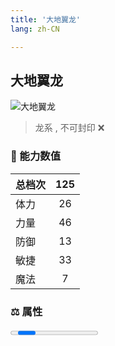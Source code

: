 ```yaml
---
title: '大地翼龙'
lang: zh-CN

---
```


<RouterBack />

## 大地翼龙

![大地翼龙](https://user-images.githubusercontent.com/78347270/115959064-51e1a180-a545-11eb-9016-eb70673977b4.gif) 

> 龙系 , 不可封印 :x:


### 💪 能力数值

| 总档次       | 125            |
| :----------- |:-------------:|
| 体力      | 26   <Stars :number="2.5" />  |
| 力量      | 46   <Stars :number="4.5" />  |
| 防御      | 13   <Stars :number="1.5" />  | 
| 敏捷      | 33  <Stars :number="3" />  | 
| 魔法      | 7  <Stars :number="1" />   | 


### ⚖️ 属性


<Progress earth :number="5" />

<Progress water :number="0" />

<Progress fire :number="0" />

<Progress wind :number="5" />

### ✨ 技能栏 <Strong>7个</Strong>

- 攻击
- 防御

### 👶 1级出现点

- 集齐四样改造道具（恶龙颅骨，恶龙巨翼，恶龙之尾，暗黑基因），1级大地翼龙，与里谢里雅堡门前左边房内找NPC进行变异, 参考任务 :scroll: [賀端午祭龙祖](/tasks/11)
- 勇者密保活动抽取，变异龙祖召唤书











